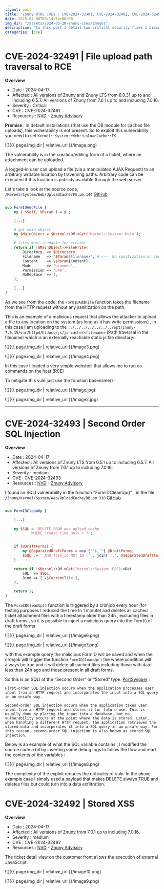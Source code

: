 ```yaml
---
layout: post
title: "Znuny OTRS CVEs : CVE-2024-32491, CVE-2024-32492, CVE-2024-32493"
date: 2025-04-08T08:14:54+00:00
img_dir: "/assets/2024-03-20-znuny-cves/images"
description: "In this post I detail two critical security flaws I discovered last year in the Znuny / OTRS ticket-ing system: a path-traversal file-upload bug that can be leveraged for remote code execution, and a time-based SQL injection in the draft-form cleanup routine. The write-up walks through root cause analysis, step-by-step PoCs, impact, official patches, and mitigation tips for administrators who are still running unpatched instances."
categories: [cve]
---
```


# CVE-2024-32491 |  File upload path traversal to RCE

**Overview**
- Date : 2024-04-17
- Affected : All versions of Znuny and Znuny LTS from 6.0.31 up to and including 6.5.7. All versions of Znuny from 7.0.1 up to and including 7.0.16.
- Severity : Critical
- CVE : CVE-2024-32491 
- Resources : [NVD](https://nvd.nist.gov/vuln/detail/CVE-2024-32491) - [Znuny Advisory](https://www.znuny.org/en/advisories/zsa-2024-01)

**Premise** : In default installations (that use the DB module for cached file uploads), this vulnerability is not present. So to exploit this vulnerability , you need to set `Kernel::System::Web::UploadCache::FS`

![]({{ page.img_dir | relative_url }}/image.png)

The vulnerability is in the creation/editing form of a ticket, where an attachment can be uploaded.

A logged-in user can upload a file (via a manipulated AJAX Request) to an arbitrary writable location by traversing paths. Arbitrary code can be executed if this location is publicly available through the web server.

Let's take a look at the source code, `/Kernel/System/Web/UploadCache/FS.pm:144` [GitHub](https://github.com/znuny/Znuny/blob/7c1e60ccc737b046c1e96fe1b0554fcf1c68f6f7/Kernel/System/Web/UploadCache/FS.pm#L144)

```perl

sub FormIDAddFile {
    my ( $Self, %Param ) = @_;

    [...]

    # get main object
    my $MainObject = $Kernel::OM->Get('Kernel::System::Main');

    # files must readable for creator
    return if !$MainObject->FileWrite(
        Directory  => $Directory,
        Filename   => "$Param{Filename}", # <--- No sanitization or control on filename
        Content    => \$Param{Content},
        Mode       => 'binmode',
        Permission => '640',
        NoReplace  => 1,
    );

    [...]
}

```

As we see from the code, the `FormIDAddFile` function takes the filename from the HTTP request without any sanitization on the path

This is an example of a malicious request that allows the attacker to upload a file to any location on the system (as long as it has write permissions) , in this case I am uploading to the `../../../../../../../opt/znuny-7.0.15/var/httpd/htdocs/js/js-cache/<filename>` (Path traversal in the filename) which is an externally reachable static js file directory.

![]({{ page.img_dir | relative_url }}/image3.png)

![]({{ page.img_dir | relative_url }}/image4.png)

In this case I loaded a very simple webshell that allows me to run os commands on the host (RCE)

To mitigate this vuln just use the function basename() :

![]({{ page.img_dir | relative_url }}/image.jpg)

![]({{ page.img_dir | relative_url }}/image2.jpg)


---

# CVE-2024-32493 | Second Order SQL Injection

**Overview**
- Date : 2024-04-17
- Affected : All versions of Znuny LTS from 6.5.1 up to including 6.5.7. All versions of Znuny from 7.0.1 up to including 7.0.16.
- Severity : medium
- CVE : CVE-2024-32493 
- Resources : [NVD](https://nvd.nist.gov/vuln/detail/CVE-2024-32493) - [Znuny Advisory](https://www.znuny.org/en/advisories/zsa-2024-03)


I found an SQLI vulnerability in the function  "FormIDCleanUp()" , in the file `/Znuny/Kernel/System/Web/UploadCache/DB.pm:310` [GitHub](https://github.com/znuny/Znuny/blob/7c1e60ccc737b046c1e96fe1b0554fcf1c68f6f7/Kernel/System/Web/UploadCache/DB.pm#L310) 

```perl

sub FormIDCleanUp {

    [...]
    
    my $SQL = 'DELETE FROM web_upload_cache
            WHERE create_time_unix < ?';


    if (@DraftForms) {
        my @SeparatedDraftForms = map {"'$_'"} @DraftForms;
        $SQL .= ' AND form_id NOT IN (' . join( ',', @SeparatedDraftForms ) . ')'; # concatenates user input @SeparatedDraftForms into sql query without prepared statement or sanitization
    }

    return if !$Kernel::OM->Get('Kernel::System::DB')->Do(
        SQL  => $SQL,
        Bind => [ \$CurrentTile ],
    );

    return 1;
}


```

The `FormIDCleanUp()` function is triggered by a cronjob every hour (for testing purposes I reduced the time to 1 minute) and deletes all cached ticket attachment files with a timestamp older than 24h , excluding files in draft forms , so it is possible to inject a malicious query into the `FormID` of the draft forms

![]({{ page.img_dir | relative_url }}/image6.png)

![]({{ page.img_dir | relative_url }}/image7.png)

with this example query the malicious FormID will be saved and when the cronjob will trigger the function `FormIDCleanUp()` the where condition will always be true and it will delete all cached files including those with date less than 24h ago and those present in all draft forms.

So this is an SQLI of the “Second Order” or “Stored” type. [PortSwigger](https://portswigger.net/web-security/sql-injection#:~:text=Second%2Dorder%20SQL%20injection%20occurs,where%20the%20data%20is%20stored.) : 
```
First-order SQL injection occurs when the application processes user input from an HTTP request and incorporates the input into a SQL query in an unsafe way.

Second-order SQL injection occurs when the application takes user input from an HTTP request and stores it for future use. This is usually done by placing the input into a database, but no vulnerability occurs at the point where the data is stored. Later, when handling a different HTTP request, the application retrieves the stored data and incorporates it into a SQL query in an unsafe way. For this reason, second-order SQL injection is also known as stored SQL injection.
```

Below is an example of what the SQL variable contains , I modified the source code a bit by inserting some debug logs to follow the flow and read the contents of the variables :


![]({{ page.img_dir | relative_url }}/image8.png)

The complexity of the exploit reduces the criticality of vuln.
In the above example case I simply used a payload that makes DELETE always TRUE and deletes files but could turn into a data exfiltration.


# CVE-2024-32492  | Stored XSS 

**Overview**
- Date : 2024-04-17
- Affected : All versions of Znuny from 7.0.1 up to including 7.0.16.
- Severity : medium
- CVE : CVE-2024-32492 
- Resources : [NVD](https://nvd.nist.gov/vuln/detail/CVE-2024-32492) - [Znuny Advisory](https://www.znuny.org/en/advisories/zsa-2024-02)


The ticket detail view on the customer front allows the execution of external JavaScript.

![]({{ page.img_dir | relative_url }}/image10.png)

![]({{ page.img_dir | relative_url }}/image9.png)

